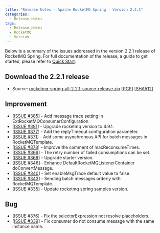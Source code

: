 ```yaml
---
title: "Release Notes - Apache RocketMQ Spring - Version 2.2.1"
categories:
  - Release_Notes
tags:
  - Release_Notes
  - RocketMQ
  - Version
---
```


Below is a summary of the issues addressed in the version 2.2.1 release of RocketMQ Spring. For full documentation of the release, a guide to get started, please refer to [Quick Start](https://github.com/apache/rocketmq-spring).


<h2> Download the 2.2.1 release</h2>
    
* Source: [rocketmq-spring-all-2.2.1-source-release.zip](https://www.apache.org/dyn/closer.cgi?path=rocketmq/rocketmq-spring/2.2.1/rocketmq-spring-rocketmq-spring-all-2.2.1.zip) [[PGP](https://archive.apache.org/dist/rocketmq/rocketmq-spring/2.2.1/rocketmq-spring-all-2.2.1-source-release.zip.asc)] [[SHA512](https://archive.apache.org/dist/rocketmq/rocketmq-spring/2.2.1/rocketmq-spring-rocketmq-spring-all-2.2.1.zip.sha512)]


## Improvement
<ul>
<li>[<a href='https://github.com/apache/rocketmq-spring/issues/385'>ISSUE #385</a>] -  Add message trace setting in ExtRocketMQConsumerConfiguration.
</li>
<li>[<a href='https://github.com/apache/rocketmq-spring/issues/381'>ISSUE #381</a>] -  Upgrade rocketmq version to 4.9.1.
</li>
<li>[<a href='https://github.com/apache/rocketmq-spring/issues/377'>ISSUE #377</a>] -  Add the replyTimeout configuration parameter.
</li>
<li>[<a href='https://github.com/apache/rocketmq-spring/issues/371'>ISSUE #371</a>] -  Add some asynchronous API for batch messages in RocketMQTemplate.
</li>
<li>[<a href='https://github.com/apache/rocketmq-spring/issues/378'>ISSUE #378</a>] -  Improve the comment of maxReconsumeTimes.
</li>
<li>[<a href='https://github.com/apache/rocketmq-spring/issues/366'>ISSUE #366</a>] -  The retry number of failed consumptions can be set.
</li>
<li>[<a href='https://github.com/apache/rocketmq-spring/issues/368'>ISSUE #368</a>] -  Upgrade starter version.
</li>
<li>[<a href='https://github.com/apache/rocketmq-spring/issues/346'>ISSUE #346</a>] -  Enhance DefaultRocketMQListenerContainer doConvertMessage.
</li>
<li>[<a href='https://github.com/apache/rocketmq-spring/issues/340'>ISSUE #340</a>] -  Set enableMsgTrace default value to false.
</li>
<li>[<a href='https://github.com/apache/rocketmq-spring/issues/343'>ISSUE #343</a>] -  Sending batch messages orderly with RocketMQTemplate.
</li>
<li>[<a href='https://github.com/apache/rocketmq-spring/issues/335'>ISSUE #335</a>] -  Update rocketmq spring samples version.
</li>
</ul>

## Bug
<ul>
<li>[<a href='https://github.com/apache/rocketmq-spring/issues/376'>ISSUE #376</a>] -  Fix the selectorExpression not resolve placeholders.
</li>
<li>[<a href='https://github.com/apache/rocketmq-spring/issues/339'>ISSUE #339</a>] -  Fix consumer do not consume message with the same instance name.
</li>
</ul>